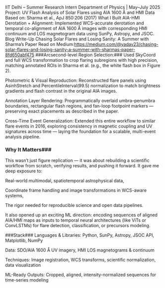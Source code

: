 IIT Delhi – Summer Research Intern
Department of Physics | May–July 2025
Project: UV Flash Analysis of Solar Flares using AIA 1600 Å and HMI Data
Based on: Sharma et al., ApJ 850:206 (2017)
What I Built
AIA-HMI Derotation + Alignment:
Implemented WCS-accurate derotation and temporal co-alignment of AIA 1600 Å images with corresponding HMI continuum and LOS magnetogram data using SunPy, Astropy, and JSOC.
 Blog Write-Up
Chasing Solar Flares and Losing Sanity: A Summer with Sharma’s Paper
 Read on Medium:https://medium.com/@yadav23/chasing-solar-flares-and-losing-sanity-a-summer-with-sharmas-paper-8fd650abf475
###Arcsecond-level Region Selection:###
Used SkyCoord and full WCS transformation to crop flaring subregions with high precision, matching annotated ROIs in Sharma et al. (e.g., the white flash box in Figure 2).

Photometric & Visual Reproduction:
Reconstructed flare panels using AsinhStretch and PercentileInterval(99.5) normalization to match brightness gradients and flash contrast in the original AIA images.

Annotation Layer Rendering:
Programmatically overlaid umbra–penumbra boundaries, rectangular flash regions, and fan-loop footpoint markers — preserving exact placements as described in the paper.

Cross-Time Event Generalization:
Extended this entire workflow to similar flare events in 2016, exploring consistency in magnetic coupling and UV signatures across time — laying the foundation for a scalable, multi-event analysis pipeline.

### Why It Matters###
This wasn’t just figure replication — it was about rebuilding a scientific workflow from scratch, verifying results, and pushing it forward. It gave me deep exposure to:

Real-world multimodal, spatiotemporal astrophysical data,

Coordinate frame handling and image transformations in WCS-aware systems,

The rigor needed for reproducible science and open data pipelines.

It also opened up an exciting ML direction: encoding sequences of aligned AIA/HMI maps as inputs to temporal neural architectures (like ViTs or ConvLSTMs) for flare detection, classification, or precursors modeling.

###Stack###
Languages & Libraries: Python, SunPy, Astropy, JSOC API, Matplotlib, NumPy

Data: SDO/AIA 1600 Å UV imagery, HMI LOS magnetograms & continuum

Techniques: Image registration, WCS transforms, scientific normalization, data visualization

ML-Ready Outputs: Cropped, aligned, intensity-normalized sequences for time-series modeling


